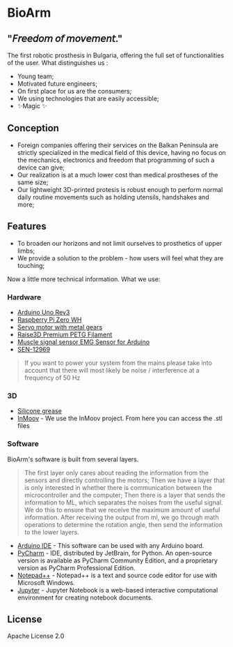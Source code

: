 # BioArm
## "𝘍𝘳𝘦𝘦𝘥𝘰𝘮 𝘰𝘧 𝘮𝘰𝘷𝘦𝘮𝘦𝘯𝘵."

The first robotic prosthesis in Bulgaria, offering the full set of functionalities of the user. 
What distinguishes us : 

- Young team; 
- Motivated future engineers;
- On first place for us are the consumers;
- We using technologies that are easily accessible;
- ✨Magic ✨

## Conception

- Foreign companies offering their services on the Balkan Peninsula are strictly specialized in the medical field of this device, having no focus on the mechanics, electronics and freedom that programming of such a device can give;
- Our realization is at a much lower cost than medical prostheses of the same size;
- Our lightweight 3D-printed protesis is robust enough to perform normal daily routine movements such as holding utensils, handshakes and more;

## Features

- To broaden our horizons and not limit ourselves to prosthetics of upper limbs;
- We provide a solution to the problem - how users will feel what they are touching;

Now a little more technical information. What we use:
### Hardware 

- [Arduino Uno Rev3](https://store.arduino.cc/products/arduino-uno-rev3) 
- [Raspberry Pi Zero WH](https://www.generationrobots.com/en/403184-complete-raspberry-pi-zero-wh-starter-kit.html)
- [Servo motor with metal gears](https://www.electronicevolution.bg/bg-product-details-44.html)
- [Raise3D Premium PETG Filament](https://www.raise3d.com/products/r3d-premium-petg-filament/)
- [ Muscle signal sensor EMG Sensor for Arduino](https://www.ebay.co.uk/itm/194943771025?hash=item2d638de191:g:pEoAAOSwarliQpKL)
- [SEN-12969](https://www.tme.eu/bg/details/sf-sen-12969/drugi-datchitsi/sparkfun-electronics-inc/sen-12969/)

> If you want to power your system from the mains please take into account that there will most likely be noise / interference at a frequency of 50 Hz

### 3D 

- [Silicone grease](https://www.servina.net/stroitelna-himiya/spreyove-i-smazki/gres-silikonova-cx80-40gr-za-plastmasa-i-guma-cx033-2br-34555.html)
- [InMoov](http://inmoov.fr/inmoov-stl-parts-viewer/?bodyparts=Right-Hand) - We use the InMoov project. From here you can access the .stl files

### Software

BioArm's software is built from several layers. 
> The first layer only cares about reading the information from the sensors and directly controlling the motors;
> Then we have a layer that is only interested in whether there is communication between the microcontroller and the computer;
> Then there is a layer that sends the information to ML, which separates the noises from the useful signal. We do this to ensure that we receive the maximum amount of useful information.
> After receiving the output from ml, we go through math operations to determine the rotation angle, then send the information to the lower layers.

- [Arduino IDE](https://www.arduino.cc/en/software) - This software can be used with any Arduino board.
- [PyCharm](https://www.jetbrains.com/pycharm/download/#section=windows) - IDE, distributed by JetBrain, for Python. An open-source version is available as PyCharm Community Edition, and a proprietary version as PyCharm Professional Edition. 
- [Notepad++](https://notepad-plus-plus.org/downloads/) - Notepad++ is a text and source code editor for use with Microsoft Windows.
- [Jupyter](https://jupyter.org/install) - Jupyter Notebook is a web-based interactive computational environment for creating notebook documents. 

## License
Apache License 2.0